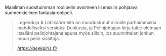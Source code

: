 Maailman suosituimman roolipelin avoimeen lisenssiin pohjaava suomenkielinen fantasiaroolipeli.

> Legendoja & Lohikäärmeitä on muodostunut minulle parhaimmaksi mahdolliseksi versioksi Dunkusta, ja Pelinjohtajan kirja tulee olemaan itselläni pelinjohtajana apuna myös silloin, jos suunnittelen jonkun muun pelin sisältöjä.
>
> _<a href="https://geekgirls.fi/wp/blog/2023/08/28/arvostelu-legendoja-ja-lohikaarmeita-pelinjohtajan-kirja/">https://geekgirls.fi/</a>_



